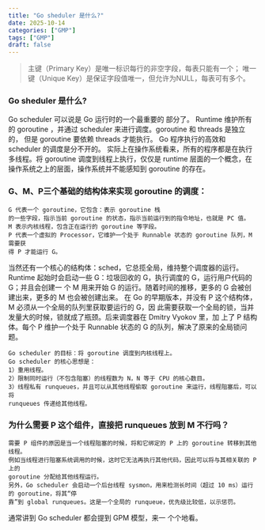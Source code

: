 ```yaml
---
title: "Go sheduler 是什么?"
date: 2025-10-14
categories: ["GMP"]
tags: ["GMP"]
draft: false
---
```



>主键（Primary Key）是唯一标识每行的非空字段，每表只能有一个；
> 唯一键（Unique Key）是保证字段值唯一，但允许为NULL，每表可有多个。

### Go sheduler 是什么?
Go scheduler 可以说是 Go 运行时的一个最重要的 部分了。 Runtime 维护所有的 goroutine ，并通过
scheduler 来进行调度。goroutine 和 threads 是独立的， 但是 goroutine 要依赖 threads 才能执行。
Go 程序执行的高效和 scheduler 的调度是分不开的。 
实际上在操作系统看来，所有的程序都是在执行多线程。将 goroutine 调度到线程上执行，仅仅是 runtime
层面的一个概念，在操作系统之上的层面，操作系统并不能感知到 goroutine 的存在。

### G、M、P三个基础的结构体来实现 goroutine 的调度：
~~~
G 代表一个 goroutine，它包含：表示 goroutine 栈
的一些字段，指示当前 goroutine 的状态，指示当前运行到的指令地址，也就是 PC 值。
M 表示内核线程，包含正在运行的 goroutine 等字段。
P 代表一个虚拟的 Processor，它维护一个处于 Runnable 状态的 goroutine 队列，M 需要获
得 P 才能运行 G。
~~~
当然还有一个核心的结构体：sched，它总揽全局，维持整个调度器的运行。
Runtime 起始时会启动一些 G：垃圾回收的 G，执行调度的 G，运行用户代码的 G；并且会创建一
个 M 用来开始 G 的运行。随着时间的推移，更多的 G 会被创建出来，更多的 M 也会被创建出来。
在 Go 的早期版本，并没有 P 这个结构体，M 必须从一个全局的队列里获取要运行的 G，因
此需要获取一个全局的锁，当并发量大的时候，锁就成了瓶颈。后来调度器在 Dmitry Vyokov 里，加
上了 P 结构体。每个 P 维护一个处于 Runnable 状态的 G 的队列，解决了原来的全局锁问题。
~~~
Go scheduler 的目标：将 goroutine 调度到内核线程上。
Go scheduler 的核心思想是：
1）重用线程。
2）限制同时运行（不包含阻塞）的线程数为 N，N 等于 CPU 的核心数目。
3）线程私有 runqueues，并且可以从其他线程偷取 goroutine 来运行，线程阻塞后，可以将
runqueues 传递给其他线程。
~~~
### 为什么需要 P 这个组件，直接把 runqueues 放到 M 不行吗？
~~~
需要 P 组件的原因是当一个线程阻塞的时候，将和它绑定的 P 上的 goroutine 转移到其他线程。
例如当线程进行阻塞系统调用的时候，这时它无法再执行其他代码，因此可以将与其相关联的 P 上的
goroutine 分配给其他线程运行。
另外，Go scheduler 会启动一个后台线程 sysmon，用来检测长时间（超过 10 ms）运行的 goroutine，将其“停
靠”到 global runqueues。这是一个全局的 runqueue，优先级比较低，以示惩罚。
~~~
通常讲到 Go scheduler 都会提到 GPM 模型，来一
个个地看。